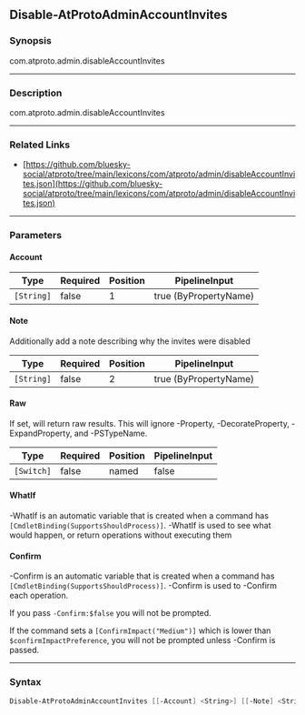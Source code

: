 Disable-AtProtoAdminAccountInvites
----------------------------------




### Synopsis
com.atproto.admin.disableAccountInvites



---


### Description

com.atproto.admin.disableAccountInvites



---


### Related Links
* [https://github.com/bluesky-social/atproto/tree/main/lexicons/com/atproto/admin/disableAccountInvites.json](https://github.com/bluesky-social/atproto/tree/main/lexicons/com/atproto/admin/disableAccountInvites.json)





---


### Parameters
#### **Account**




|Type      |Required|Position|PipelineInput        |
|----------|--------|--------|---------------------|
|`[String]`|false   |1       |true (ByPropertyName)|



#### **Note**

Additionally add a note describing why the invites were disabled






|Type      |Required|Position|PipelineInput        |
|----------|--------|--------|---------------------|
|`[String]`|false   |2       |true (ByPropertyName)|



#### **Raw**

If set, will return raw results. This will ignore -Property, -DecorateProperty, -ExpandProperty, and -PSTypeName.






|Type      |Required|Position|PipelineInput|
|----------|--------|--------|-------------|
|`[Switch]`|false   |named   |false        |



#### **WhatIf**
-WhatIf is an automatic variable that is created when a command has ```[CmdletBinding(SupportsShouldProcess)]```.
-WhatIf is used to see what would happen, or return operations without executing them
#### **Confirm**
-Confirm is an automatic variable that is created when a command has ```[CmdletBinding(SupportsShouldProcess)]```.
-Confirm is used to -Confirm each operation.

If you pass ```-Confirm:$false``` you will not be prompted.


If the command sets a ```[ConfirmImpact("Medium")]``` which is lower than ```$confirmImpactPreference```, you will not be prompted unless -Confirm is passed.



---


### Syntax
```PowerShell
Disable-AtProtoAdminAccountInvites [[-Account] <String>] [[-Note] <String>] [-Raw] [-WhatIf] [-Confirm] [<CommonParameters>]
```
